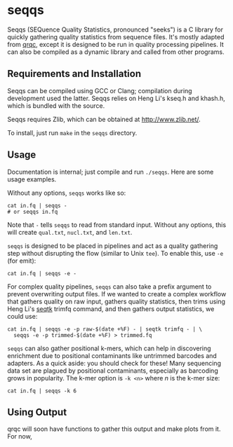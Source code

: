 # seqqs

Seqqs (SEQuence Quality Statistics, pronounced "seeks") is a C library
for quickly gathering quality statistics from sequence files. It's
mostly adapted from [qrqc](http://github.com/vsbuffalo/qrqc), except
it is designed to be run in quality processing pipelines. It can also
be compiled as a dynamic library and called from other programs.

## Requirements and Installation

Seqqs can be compiled using GCC or Clang; compilation during
development used the latter. Seqqs relies on Heng Li's kseq.h and
khash.h, which is bundled with the source.

Seqqs requires Zlib, which can be obtained at <http://www.zlib.net/>.

To install, just run `make` in the `seqqs` directory.

## Usage

Documentation is internal; just compile and run `./seqqs`. Here are
some usage examples.

Without any options, `seqqs` works like so:

    cat in.fq | seqqs -
	# or seqqs in.fq
	
Note that `-` tells `seqqs` to read from standard input. Without any
options, this will create `qual.txt`, `nucl.txt`, and `len.txt`.

`seqqs` is designed to be placed in pipelines and act as a quality
gathering step without disrupting the flow (similar to Unix `tee`). To
enable this, use `-e` (for emit):

    cat in.fq | seqqs -e -
	
For complex quality pipelines, `seqqs` can also take a prefix argument
to prevent overwriting output files. If we wanted to create a complex
workflow that gathers quality on raw input, gathers quality
statistics, then trims using Heng Li's
[seqtk](http://github.com/lh3/seqtk) trimfq command, and then gathers
output statistics, we could use: 

    cat in.fq | seqqs -e -p raw-$(date +%F) - | seqtk trimfq - | \
	  seqqs -e -p trimmed-$(date +%F) > trimmed.fq

`seqqs` can also gather positional k-mers, which can help in
discovering enrichment due to positional contaminants like untrimmed
barcodes and adapters. As a quick aside: you should check for these!
Many sequencing data set are plagued by positional contaminants,
especially as barcoding grows in popularity. The k-mer option is `-k
<n>` where *n* is the k-mer size:

    cat in.fq | seqqs -k 6 

## Using Output

qrqc will soon have functions to gather this output and make plots
from it. For now, 
